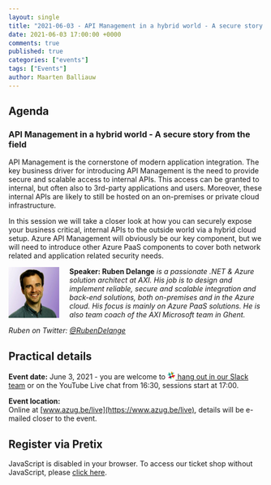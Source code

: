 ```yaml
---
layout: single
title: "2021-06-03 - API Management in a hybrid world - A secure story from the field"
date: 2021-06-03 17:00:00 +0000
comments: true
published: true
categories: ["events"]
tags: ["Events"]
author: Maarten Balliauw
---
```


## Agenda

### API Management in a hybrid world - A secure story from the field

API Management is the cornerstone of modern application integration. The key business driver for introducing API Management is the need to provide secure and scalable access to internal APIs. This access can be granted to internal, but often also to 3rd-party applications and users. Moreover, these internal APIs are likely to still be hosted on an on-premises or private cloud infrastructure.

In this session we will take a closer look at how you can securely expose your business critical, internal APIs to the outside world via a hybrid cloud setup. Azure API Management will obviously be our key component, but we will need to introduce other Azure PaaS components to cover both network related and application related security needs.

<img src="/assets/media/speakers/ruben-delange.jpg" alt="Ruben Delange" align="left" height="100" width="100" style="margin-right: 20px;">**Speaker: Ruben Delange** *is a passionate .NET & Azure solution architect at AXI. His job is to design and implement reliable, secure and scalable integration and back-end solutions, both on-premises and in the Azure cloud. His focus is mainly on Azure PaaS solutions. He is also team coach of the AXI Microsoft team in Ghent.*

*Ruben on Twitter: [@RubenDelange](http://twitter.com/RubenDelange)*

## Practical details

**Event date:** June 3, 2021 - you are welcome to [<img src="/assets/media/icon-slack.png" width="16" height="16" /> hang out in our Slack team](https://join.slack.com/t/azugbe/shared_invite/MjE4MzI5NDM3OTM5LTE1MDExNDgyMzUtMzgwNjM2YmU0Zg) or on the YouTube Live chat from 16:30, sessions start at 17:00.

**Event location:**<br/>
Online at [www.azug.be/live](https://www.azug.be/live), details will be e-mailed closer to the event.

## Register via Pretix
<link rel="stylesheet" type="text/css" href="https://pretix.eu/azug/20210603/widget/v1.css">
<script type="text/javascript" src="https://pretix.eu/widget/v1.en.js" async></script>
<pretix-widget event="https://pretix.eu/azug/20210603/"></pretix-widget>
<noscript>
   <div class="pretix-widget">
        <div class="pretix-widget-info-message">
            JavaScript is disabled in your browser. To access our ticket shop without JavaScript, please <a target="_blank" rel="noopener" href="https://pretix.eu/azug/20210603/">click here</a>.
        </div>
    </div>
</noscript>